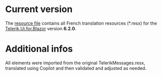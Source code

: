 # Current version

The [resource file](./TelerikMessages.fr-FR.resx) contains all French translation resources (*.resx) for the [Telerik.Ui.for.Blazor](https://docs.telerik.com/blazor-ui/introduction) version **6.2.0**.

# Additional infos

All elements were imported from the original TelerikMessages.resx, translated using Copilot and then validated and adjusted as needed.